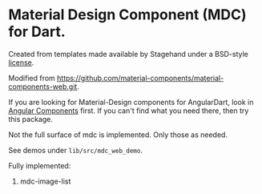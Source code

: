 # Material Design Component (MDC) for Dart.

Created from templates made available by Stagehand under a BSD-style
[license](https://github.com/dart-lang/stagehand/blob/master/LICENSE).

Modified from
https://github.com/material-components/material-components-web.git.

If you are looking for Material-Design components for AngularDart,
look in [Angular Components](https://github.com/dart-lang/angular_components.git)
first.
If you can't find what you need there, then try this package.

Not the full surface of mdc is implemented. Only those as needed.

See demos under `lib/src/mdc_web_demo`.

Fully implemented:
1. mdc-image-list
